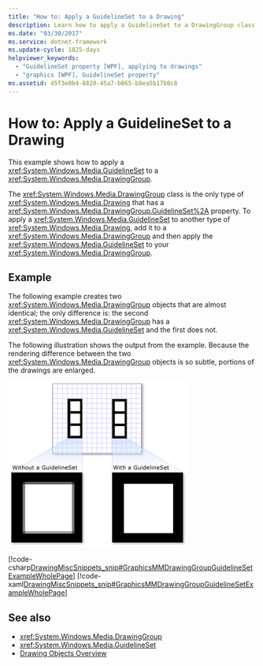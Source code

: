 ```yaml
---
title: "How to: Apply a GuidelineSet to a Drawing"
description: Learn how to apply a GuidelineSet to a DrawingGroup class. It is the only type of Drawing that has a GuidelineSet property.
ms.date: "03/30/2017"
ms.service: dotnet-framework
ms.update-cycle: 1825-days
helpviewer_keywords:
  - "GuidelineSet property [WPF], applying to drawings"
  - "graphics [WPF], GuidelineSet property"
ms.assetid: 45f3e0b4-8820-45a7-b865-b8ea5b17b0c8
---
```

# How to: Apply a GuidelineSet to a Drawing

This example shows how to apply a <xref:System.Windows.Media.GuidelineSet> to a <xref:System.Windows.Media.DrawingGroup>.

The <xref:System.Windows.Media.DrawingGroup> class is the only type of <xref:System.Windows.Media.Drawing> that has a <xref:System.Windows.Media.DrawingGroup.GuidelineSet%2A> property. To apply a <xref:System.Windows.Media.GuidelineSet> to another type of <xref:System.Windows.Media.Drawing>, add it to a <xref:System.Windows.Media.DrawingGroup> and then apply the <xref:System.Windows.Media.GuidelineSet> to your <xref:System.Windows.Media.DrawingGroup>.

## Example

The following example creates two <xref:System.Windows.Media.DrawingGroup> objects that are almost identical; the only difference is: the second <xref:System.Windows.Media.DrawingGroup> has a <xref:System.Windows.Media.GuidelineSet> and the first does not.

The following illustration shows the output from the example. Because the rendering difference between the two <xref:System.Windows.Media.DrawingGroup> objects is so subtle, portions of the drawings are enlarged.

![A DrawingGroup with and without a GuidelineSet](./media/graphicsmm-drawinggroup-guidelineset.png "graphicsmm_drawinggroup_guidelineset")

[!code-csharp[DrawingMiscSnippets_snip#GraphicsMMDrawingGroupGuidelineSetExampleWholePage](~/samples/snippets/csharp/VS_Snippets_Wpf/DrawingMiscSnippets_snip/CSharp/DrawingGroupGuidelineSetExample.cs#graphicsmmdrawinggroupguidelinesetexamplewholepage)]
[!code-xaml[DrawingMiscSnippets_snip#GraphicsMMDrawingGroupGuidelineSetExampleWholePage](~/samples/snippets/xaml/VS_Snippets_Wpf/DrawingMiscSnippets_snip/XAML/DrawingGroupGuidelineSetExample.xaml#graphicsmmdrawinggroupguidelinesetexamplewholepage)]

## See also

- <xref:System.Windows.Media.DrawingGroup>
- <xref:System.Windows.Media.GuidelineSet>
- [Drawing Objects Overview](drawing-objects-overview.md)

